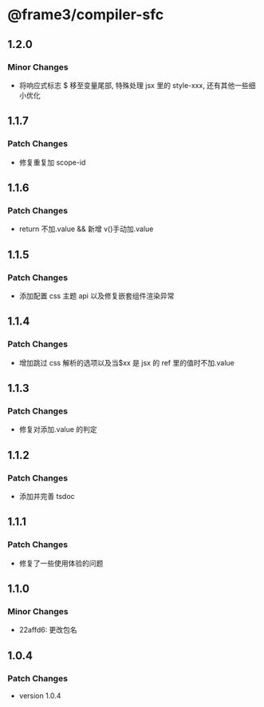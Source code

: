 # @frame3/compiler-sfc

## 1.2.0

### Minor Changes

- 将响应式标志 $ 移至变量尾部, 特殊处理 jsx 里的 style-xxx, 还有其他一些细小优化

## 1.1.7

### Patch Changes

- 修复重复加 scope-id

## 1.1.6

### Patch Changes

- return 不加.value && 新增 v()手动加.value

## 1.1.5

### Patch Changes

- 添加配置 css 主题 api 以及修复嵌套组件渲染异常

## 1.1.4

### Patch Changes

- 增加跳过 css 解析的选项以及当$xx 是 jsx 的 ref 里的值时不加.value

## 1.1.3

### Patch Changes

- 修复对添加.value 的判定

## 1.1.2

### Patch Changes

- 添加并完善 tsdoc

## 1.1.1

### Patch Changes

- 修复了一些使用体验的问题

## 1.1.0

### Minor Changes

- 22affd6: 更改包名

## 1.0.4

### Patch Changes

- version 1.0.4
